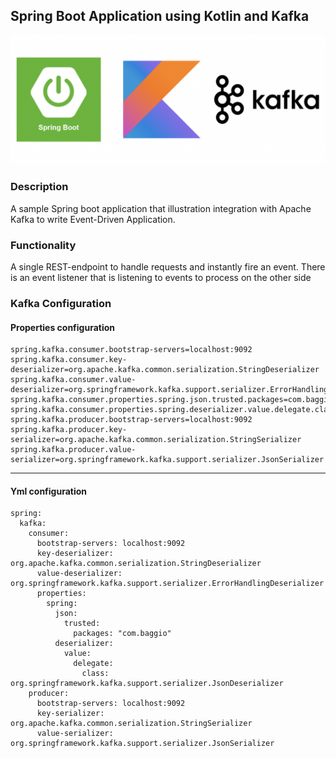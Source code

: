 ## Spring Boot Application using Kotlin and Kafka
![](logo.png)
###  Description
 A sample Spring boot application that illustration integration 
 with Apache Kafka to write Event-Driven Application.

### Functionality
A single REST-endpoint to handle requests 
and instantly fire an event. There is an event listener 
that is listening to events to process on the other side

### Kafka Configuration

#### Properties configuration

```
spring.kafka.consumer.bootstrap-servers=localhost:9092
spring.kafka.consumer.key-deserializer=org.apache.kafka.common.serialization.StringDeserializer
spring.kafka.consumer.value-deserializer=org.springframework.kafka.support.serializer.ErrorHandlingDeserializer
spring.kafka.consumer.properties.spring.json.trusted.packages=com.baggio
spring.kafka.consumer.properties.spring.deserializer.value.delegate.class=org.springframework.kafka.support.serializer.JsonDeserializer
spring.kafka.producer.bootstrap-servers=localhost:9092
spring.kafka.producer.key-serializer=org.apache.kafka.common.serialization.StringSerializer
spring.kafka.producer.value-serializer=org.springframework.kafka.support.serializer.JsonSerializer
```
---
#### Yml configuration
```
spring:
  kafka:
    consumer:
      bootstrap-servers: localhost:9092
      key-deserializer: org.apache.kafka.common.serialization.StringDeserializer
      value-deserializer: org.springframework.kafka.support.serializer.ErrorHandlingDeserializer
      properties:
        spring:
          json:
            trusted:
              packages: "com.baggio"
          deserializer:
            value:
              delegate:
                class: org.springframework.kafka.support.serializer.JsonDeserializer
    producer:
      bootstrap-servers: localhost:9092
      key-serializer: org.apache.kafka.common.serialization.StringSerializer
      value-serializer: org.springframework.kafka.support.serializer.JsonSerializer
```